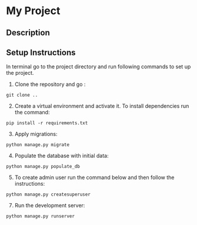# My Project

## Description



## Setup Instructions

In terminal go to the project directory and run following commands to set up the project.

1. Clone the repository and go :
```
git clone ..
```
2. Create a virtual environment and activate it. To install dependencies run the command:
```
pip install -r requirements.txt
```
3. Apply migrations:
```
python manage.py migrate
```
4. Populate the database with initial data:
```
python manage.py populate_db
```
5. To create admin user run the command below and then follow the instructions:
```
python manage.py createsuperuser
```
7. Run the development server:
``` 
python manage.py runserver
```

